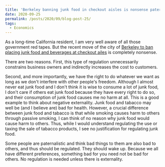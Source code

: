 ```yaml
---
title: 'Berkeley banning junk food in checkout aisles is nonsense paternalism'
date: 2020-09-25
permalink: /posts/2020/09/blog-post-25/
tags:
  - Economics
---
```


As a long-time California resident, I am very well aware of all those government red tapes. But the recent move of the city of [Berkeley to ban placing junk food and beverages at checkout ailes](https://sanfrancisco.cbslocal.com/2020/09/23/berkeley-healthy-checkout-ordinance-junk-food-ban-grocery-store-checkout-aisle/) is completely nonsense.

There are two reasons. First, this type of regulation unnecessarily constrains business owners and indirectly increases the cost to customers.

Second, and more importantly, we have the right to do whatever we want as long as we don't interfere with other people's freedom. Although I almost never eat junk food and I don't think it is wise to consume a lot of junk food, I don't care if others eat junk food because they have every right to do so, and their consumption of junk food causes me no harm at all. This is a good example to think about negative externality. Junk food and tabacco may well be (and I believe are) bad for health. However, a crucial difference between junk food and tabacco is that while smoking causes harm to others through passive smoking, I can think of no reason why junk food would cause harm to others. Thus, while I would understand regulating the use or taxing the sale of tabacco products, I see no justification for regulating junk food.

Some people are paternalistic and think bad things to them are also bad to others, and thus should be regulated. They should wake up. Because we all have different preferences, something bad for you need not be bad for others. No regulation is needed unless there is externality.

